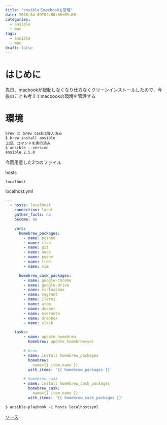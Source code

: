 ```yaml
---
title: "ansibleでmacbookを管理"
date: 2018-04-09T09:00:00+09:00
categories:
  - ansible
  - mac
tags:
  - ansible
  - mac
draft: false
---
```

# はじめに
先日、macbookが起動しなくなり仕方なくクリーンインストールしたので、今後のことも考えてmacbookの環境を管理する

# 環境
```
brew と brew caskは導入済み
$ brew install ansible
上記、コマンドを実行済み
$ ansible --version
ansible 2.5.0
```

今回用意した2つのファイル

hosts
```
localhost
```

localhost.yml
```yaml
---
  - hosts: localhost
    connection: local
    gather_facts: no
    become: no

    vars:
      homebrew_packages:
        - name: python
        - name: fish
        - name: git
        - name: node
        - name: pyenv
        - name: tree
        - name: vim

      homebrew_cask_packages:
        - name: google-chrome
        - name: google-drive
        - name: virtualbox
        - name: vagrant
        - name: iTerm2
        - name: atom
        - name: docker
        - name: evernote
        - name: dropbox
        - name: slack

    tasks:
        - name: update homebrew
          homebrew: update_homebrew=yes

        # brew
        - name: install homebrew_packages
          homebrew:
            name={{ item.name }}
          with_items: '{{ homebrew_packages }}'

        # homebrew_cask
        - name: install homebrew_cask_packages
          homebrew_cask:
            name={{ item.name }}
          with_items: '{{ homebrew_cask_packages }}'
```

```
$ ansible-playbook -i hosts localhostsyml
```

[ソース](https://github.com/ritarock/dotfiles/tree/master/.macbook-provisioning)
